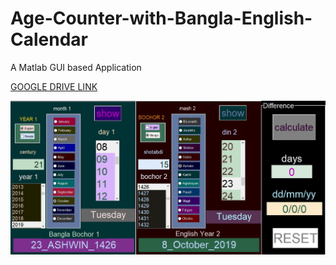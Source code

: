# Age-Counter-with-Bangla-English-Calendar
A Matlab GUI based Application

<a href="https://drive.google.com/open?id=17X7ucGQ4BRaDoqSd7mCLYWkQx2zVslOD" target="_blank"> GOOGLE DRIVE LINK </a> 

<img src="BEC.JPG" width="800">
